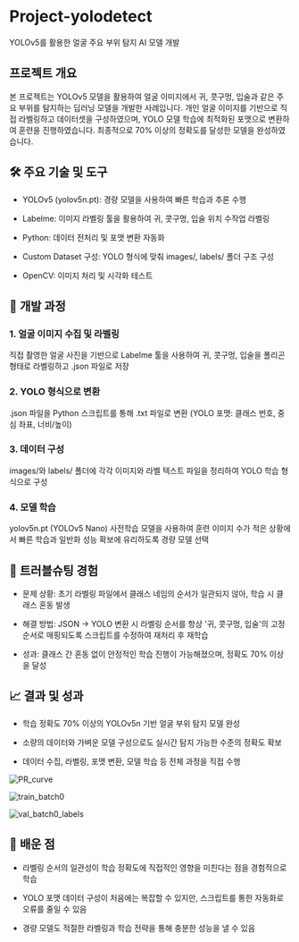 # Project-yolodetect

YOLOv5를 활용한 얼굴 주요 부위 탐지 AI 모델 개발

## 프로젝트 개요
본 프로젝트는 YOLOv5 모델을 활용하여 얼굴 이미지에서 귀, 콧구멍, 입술과 같은 주요 부위를 탐지하는 딥러닝 모델을 개발한 사례입니다. 개인 얼굴 이미지를 기반으로 직접 라벨링하고 데이터셋을 구성하였으며, YOLO 모델 학습에 최적화된 포맷으로 변환하여 훈련을 진행하였습니다. 최종적으로 70% 이상의 정확도를 달성한 모델을 완성하였습니다.

## 🛠️ 주요 기술 및 도구

* YOLOv5 (yolov5n.pt): 경량 모델을 사용하여 빠른 학습과 추론 수행

* Labelme: 이미지 라벨링 툴을 활용하여 귀, 콧구멍, 입술 위치 수작업 라벨링

* Python: 데이터 전처리 및 포맷 변환 자동화

* Custom Dataset 구성: YOLO 형식에 맞춰 images/, labels/ 폴더 구조 구성

* OpenCV: 이미지 처리 및 시각화 테스트

## 🧪 개발 과정

### 1. 얼굴 이미지 수집 및 라벨링
직접 촬영한 얼굴 사진을 기반으로 Labelme 툴을 사용하여 귀, 콧구멍, 입술을 폴리곤 형태로 라벨링하고 .json 파일로 저장

### 2. YOLO 형식으로 변환
.json 파일을 Python 스크립트를 통해 .txt 파일로 변환 (YOLO 포맷: 클래스 번호, 중심 좌표, 너비/높이)

### 3. 데이터 구성
images/와 labels/ 폴더에 각각 이미지와 라벨 텍스트 파일을 정리하여 YOLO 학습 형식으로 구성

### 4. 모델 학습
yolov5n.pt (YOLOv5 Nano) 사전학습 모델을 사용하여 훈련
이미지 수가 적은 상황에서 빠른 학습과 일반화 성능 확보에 유리하도록 경량 모델 선택

## 🧩 트러블슈팅 경험

* 문제 상황: 초기 라벨링 파일에서 클래스 네임의 순서가 일관되지 않아, 학습 시 클래스 혼동 발생

* 해결 방법: JSON → YOLO 변환 시 라벨링 순서를 항상 '귀, 콧구멍, 입술'의 고정 순서로 매핑되도록 스크립트를 수정하여 재처리 후 재학습

* 성과: 클래스 간 혼동 없이 안정적인 학습 진행이 가능해졌으며, 정확도 70% 이상을 달성

## 📈 결과 및 성과

* 학습 정확도 70% 이상의 YOLOv5n 기반 얼굴 부위 탐지 모델 완성

* 소량의 데이터와 가벼운 모델 구성으로도 실시간 탐지 가능한 수준의 정확도 확보

* 데이터 수집, 라벨링, 포맷 변환, 모델 학습 등 전체 과정을 직접 수행

![PR_curve](https://github.com/user-attachments/assets/f35e9599-4299-4629-9e43-3af71579a861)


![train_batch0](https://github.com/user-attachments/assets/9df43752-e6ae-4af6-b9b4-57d62d511213)


![val_batch0_labels](https://github.com/user-attachments/assets/1acc7fca-1174-4600-a7ea-2e53dc218267)



## 🧠 배운 점

* 라벨링 순서의 일관성이 학습 정확도에 직접적인 영향을 미친다는 점을 경험적으로 학습

* YOLO 포맷 데이터 구성이 처음에는 복잡할 수 있지만, 스크립트를 통한 자동화로 오류를 줄일 수 있음

* 경량 모델도 적절한 라벨링과 학습 전략을 통해 충분한 성능을 낼 수 있음


